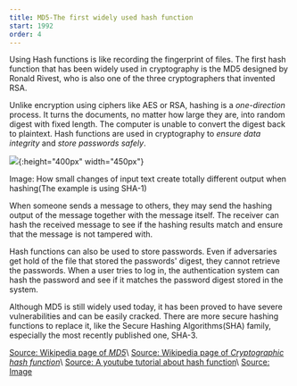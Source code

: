 ```yaml
---
title: MD5-The first widely used hash function
start: 1992
order: 4
---
```


Using Hash functions is like recording the fingerprint of files. The first hash function that has been widely used in cryptography is the MD5 designed by Ronald Rivest, who is also one of the three cryptographers that invented RSA. 

Unlike encryption using ciphers like AES or RSA, hashing is a _one-direction_ process. It turns the documents, no matter how large they are, into random digest with fixed length. The computer is unable to convert the digest back to plaintext. Hash functions are used in cryptography to _ensure data integrity_ and _store passwords safely_. 

![](https://upload.wikimedia.org/wikipedia/commons/thumb/2/2b/Cryptographic_Hash_Function.svg/563px-Cryptographic_Hash_Function.svg.png){:height="400px" width="450px"}

Image: How small changes of input text create totally different output when hashing(The example is using SHA-1)

When someone sends a message to others, they may send the hashing output of the message together with the message itself. The receiver can hash the received message to see if the hashing results match and ensure that the message is not tampered with. 

Hash functions can also be used to store passwords. Even if adversaries get hold of the file that stored the passwords'  digest, they cannot retrieve the passwords. When a user tries to log in, the authentication system can hash the password and see if it matches the password digest stored in the system.

Although MD5 is still widely used today, it has been proved to have severe vulnerabilities and can be easily cracked.  There are more secure hashing functions to replace it, like the Secure Hashing Algorithms(SHA) family, especially the most recently published one, SHA-3.

[Source: Wikipedia page of _MD5_](https://en.wikipedia.org/wiki/MD5)\\
[Source: Wikipedia page of _Cryptographic hash function_](https://en.wikipedia.org/wiki/Cryptographic_hash_function)\\
[Source: A youtube tutorial about hash function](https://www.youtube.com/watch?v=GI790E1JMgw)\\
[Source: Image](https://upload.wikimedia.org/wikipedia/commons/thumb/2/2b/Cryptographic_Hash_Function.svg/563px-Cryptographic_Hash_Function.svg.png)
